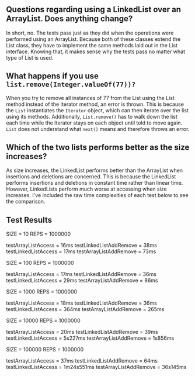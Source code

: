 ﻿
## Questions regarding using a LinkedList over an ArrayList. Does anything change?
In short, no. The tests pass just as they did when the operations were performed using an ArrayList. Because both of these classes extend the List class, they have to implement the same methods laid out in the List interface. Knowing that, it makes sense why the tests pass no matter what type of List is used.

## What happens if you use `list.remove(Integer.valueOf(77))?`
When you try to remove all instances of 77 from the List using the List method instead of the Iterator method, an error is thrown. This is because the `List` instantiates the `Iterator` object, which can then iterate over the list using its methods. Additionally, `List.remove()` has to walk down the list each time while the Iterator stays on each object until told to move again. `List` does not understand what `next()` means and therefore throws an error.

## Which of the two lists performs better as the size increases?
As size increases, the LinkedList performs better than the ArrayList when insertions and deletions are concerned. This is because the LinkedList performs insertions and deletions in constant time rather than linear time. However, LinkedLists perform much worse at accessing when size increases. I've included the raw time complexities of each test below to see the comparison. 

## Test Results

SIZE = 10
REPS = 1000000

testArrayListAccess = 16ms
testLinkedListAddRemove = 38ms
testLinkedListAccess = 17ms
testArrayListAddRemove = 73ms

SIZE = 100
REPS = 1000000

testArrayListAccess = 17ms
testLinkedListAddRemove = 36ms
testLinkedListAccess = 29ms
testArrayListAddRemove = 86ms

SIZE = 1000
REPS = 1000000

testArrayListAccess = 18ms
testLinkedListAddRemove = 36ms
testLinkedListAccess = 364ms
testArrayListAddRemove = 265ms

SIZE = 10000
REPS = 1000000

testArrayListAccess = 20ms
testLinkedListAddRemove = 39ms
testLinkedListAccess = 5s227ms
testArrayListAddRemove = 1s856ms

SIZE = 100000
REPS = 1000000

testArrayListAccess = 37ms
testLinkedListAddRemove = 64ms
testLinkedListAccess = 1m24s551ms
testArrayListAddRemove = 36s145ms
